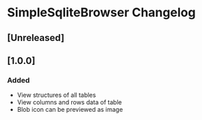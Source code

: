 <!-- Keep a Changelog guide -> https://keepachangelog.com -->

# SimpleSqliteBrowser Changelog

## [Unreleased]

## [1.0.0]
### Added
- View structures of all tables
- View columns and rows data of table
- Blob icon can be previewed as image

